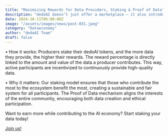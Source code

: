 ```yaml
---
title: "Maximizing Rewards for Data Providers, Staking & Proof of Data"
description: "dedoAI doesn’t just offer a marketplace – it also introduces a unique Proof of Data (PoD) staking system, designed to reward data producers for their active participation in the ecosystem."
date: 2024-10-11T06:00:00Z
image: "/assets/images/news/post-031.jpeg"
category: "Dataeconomy"
author: "dedoAI Team"
draft: false
---
```


• How it works:
Producers stake their dedoAI tokens, and the more data they provide, the higher their rewards. The reward percentage is directly linked to the amount and value of the data a producer contributes. This way, active participants are incentivized to continuously provide high-quality data.

• Why it matters:
Our staking model ensures that those who contribute the most to the ecosystem benefit the most, creating a sustainable and fair system for all participants. The Proof of Data mechanism aligns the interests of the entire community, encouraging both data creation and ethical participation.

Want to earn more while contributing to the AI economy? Start staking your data today!

<a href="https://t.me/dedoai" target="_blank" title="on Telegram!">Join us!</a>
